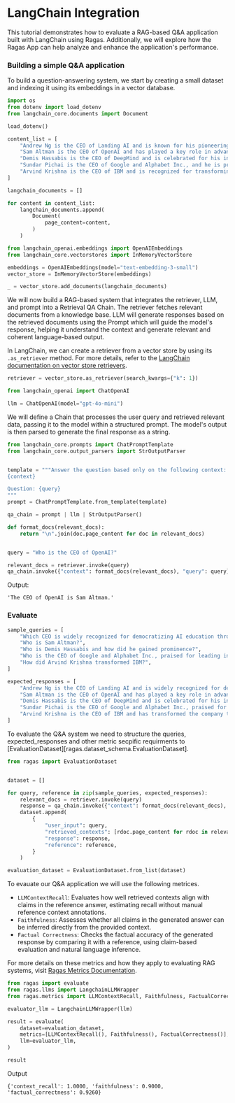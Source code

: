 # LangChain Integration

This tutorial demonstrates how to evaluate a RAG-based Q&A application built with LangChain using Ragas. Additionally, we will explore how the Ragas App can help analyze and enhance the application's performance.

### Building a simple Q&A application

To build a question-answering system, we start by creating a small dataset and indexing it using its embeddings in a vector database.


```python
import os
from dotenv import load_dotenv
from langchain_core.documents import Document

load_dotenv()

content_list = [
    "Andrew Ng is the CEO of Landing AI and is known for his pioneering work in deep learning. He is also widely recognized for democratizing AI education through platforms like Coursera.",
    "Sam Altman is the CEO of OpenAI and has played a key role in advancing AI research and development. He is a strong advocate for creating safe and beneficial AI technologies.",
    "Demis Hassabis is the CEO of DeepMind and is celebrated for his innovative approach to artificial intelligence. He gained prominence for developing systems that can master complex games like AlphaGo.",
    "Sundar Pichai is the CEO of Google and Alphabet Inc., and he is praised for leading innovation across Google's vast product ecosystem. His leadership has significantly enhanced user experiences on a global scale.",
    "Arvind Krishna is the CEO of IBM and is recognized for transforming the company towards cloud computing and AI solutions. He focuses on providing cutting-edge technologies to address modern business challenges.",
]

langchain_documents = []

for content in content_list:
    langchain_documents.append(
        Document(
            page_content=content,
        )
    )
```


```python
from langchain_openai.embeddings import OpenAIEmbeddings
from langchain_core.vectorstores import InMemoryVectorStore

embeddings = OpenAIEmbeddings(model="text-embedding-3-small")
vector_store = InMemoryVectorStore(embeddings)

_ = vector_store.add_documents(langchain_documents)
```

We will now build a RAG-based system that integrates the retriever, LLM, and prompt into a Retrieval QA Chain. The retriever fetches relevant documents from a knowledge base. LLM will generate responses based on the retrieved documents using the Prompt which will guide the model's response, helping it understand the context and generate relevant and coherent language-based output.

In LangChain, we can create a retriever from a vector store by using its `.as_retriever` method. For more details, refer to the [LangChain documentation on vector store retrievers](https://python.langchain.com/docs/how_to/vectorstore_retriever/).


```python
retriever = vector_store.as_retriever(search_kwargs={"k": 1})
```


```python
from langchain_openai import ChatOpenAI

llm = ChatOpenAI(model="gpt-4o-mini")
```

We will define a Chain that processes the user query and retrieved relevant data, passing it to the model within a structured prompt. The model's output is then parsed to generate the final response as a string.


```python
from langchain_core.prompts import ChatPromptTemplate
from langchain_core.output_parsers import StrOutputParser


template = """Answer the question based only on the following context:
{context}

Question: {query}
"""
prompt = ChatPromptTemplate.from_template(template)

qa_chain = prompt | llm | StrOutputParser()
```


```python
def format_docs(relevant_docs):
    return "\n".join(doc.page_content for doc in relevant_docs)


query = "Who is the CEO of OpenAI?"

relevant_docs = retriever.invoke(query)
qa_chain.invoke({"context": format_docs(relevant_docs), "query": query})
```
Output:
```
'The CEO of OpenAI is Sam Altman.'
```


### Evaluate


```python
sample_queries = [
    "Which CEO is widely recognized for democratizing AI education through platforms like Coursera?",
    "Who is Sam Altman?",
    "Who is Demis Hassabis and how did he gained prominence?",
    "Who is the CEO of Google and Alphabet Inc., praised for leading innovation across Google's product ecosystem?",
    "How did Arvind Krishna transformed IBM?",
]

expected_responses = [
    "Andrew Ng is the CEO of Landing AI and is widely recognized for democratizing AI education through platforms like Coursera.",
    "Sam Altman is the CEO of OpenAI and has played a key role in advancing AI research and development. He strongly advocates for creating safe and beneficial AI technologies.",
    "Demis Hassabis is the CEO of DeepMind and is celebrated for his innovative approach to artificial intelligence. He gained prominence for developing systems like AlphaGo that can master complex games.",
    "Sundar Pichai is the CEO of Google and Alphabet Inc., praised for leading innovation across Google's vast product ecosystem. His leadership has significantly enhanced user experiences globally.",
    "Arvind Krishna is the CEO of IBM and has transformed the company towards cloud computing and AI solutions. He focuses on delivering cutting-edge technologies to address modern business challenges.",
]
```

To evaluate the Q&A system we need to structure the queries, expected_responses and other metric secpific requirments to [EvaluationDataset][ragas.dataset_schema.EvaluationDataset].


```python
from ragas import EvaluationDataset


dataset = []

for query, reference in zip(sample_queries, expected_responses):
    relevant_docs = retriever.invoke(query)
    response = qa_chain.invoke({"context": format_docs(relevant_docs), "query": query})
    dataset.append(
        {
            "user_input": query,
            "retrieved_contexts": [rdoc.page_content for rdoc in relevant_docs],
            "response": response,
            "reference": reference,
        }
    )

evaluation_dataset = EvaluationDataset.from_list(dataset)
```

To evauate our Q&A application we will use the following metrices.  


- `LLMContextRecall`: Evaluates how well retrieved contexts align with claims in the reference answer, estimating recall without manual reference context annotations.
- `Faithfulness`: Assesses whether all claims in the generated answer can be inferred directly from the provided context.
- `Factual Correctness`: Checks the factual accuracy of the generated response by comparing it with a reference, using claim-based evaluation and natural language inference.  

For more details on these metrics and how they apply to evaluating RAG systems, visit [Ragas Metrics Documentation](./../../concepts/metrics/available_metrics/).


```python
from ragas import evaluate
from ragas.llms import LangchainLLMWrapper
from ragas.metrics import LLMContextRecall, Faithfulness, FactualCorrectness

evaluator_llm = LangchainLLMWrapper(llm)

result = evaluate(
    dataset=evaluation_dataset,
    metrics=[LLMContextRecall(), Faithfulness(), FactualCorrectness()],
    llm=evaluator_llm,
)

result
```

Output
```
{'context_recall': 1.0000, 'faithfulness': 0.9000, 'factual_correctness': 0.9260}
```